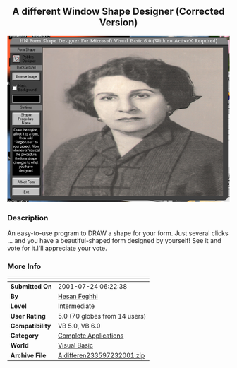 ﻿<div align="center">

## A different Window Shape Designer \(Corrected Version\)

<img src="PIC20017232320537941.jpg">
</div>

### Description

An easy-to-use program to DRAW a shape for your form. Just several clicks ... and you have a beautiful-shaped form designed by yourself! See it and vote for it.I'll appreciate your vote.
 
### More Info
 


<span>             |<span>
---                |---
**Submitted On**   |2001-07-24 06:22:38
**By**             |[Hesan Feghhi](https://github.com/Planet-Source-Code/PSCIndex/blob/master/ByAuthor/hesan-feghhi.md)
**Level**          |Intermediate
**User Rating**    |5.0 (70 globes from 14 users)
**Compatibility**  |VB 5\.0, VB 6\.0
**Category**       |[Complete Applications](https://github.com/Planet-Source-Code/PSCIndex/blob/master/ByCategory/complete-applications__1-27.md)
**World**          |[Visual Basic](https://github.com/Planet-Source-Code/PSCIndex/blob/master/ByWorld/visual-basic.md)
**Archive File**   |[A differen233597232001\.zip](https://github.com/Planet-Source-Code/hesan-feghhi-a-different-window-shape-designer-corrected-version__1-25392/archive/master.zip)








